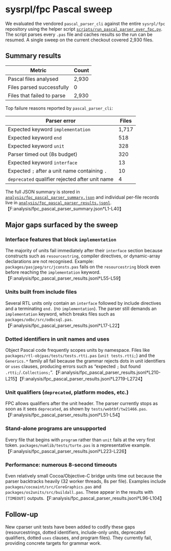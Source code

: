 # sysrpl/fpc Pascal sweep

We evaluated the vendored `pascal_parser_cli` against the entire `sysrpl/fpc` repository using the helper script [`scripts/run_pascal_parser_over_fpc.py`](../scripts/run_pascal_parser_over_fpc.py). The script parses every `.pas` file and caches results so the run can be resumed. A single sweep on the current checkout covered 2,930 files.

## Summary results

| Metric | Count |
| --- | --- |
| Pascal files analysed | 2,930 |
| Files parsed successfully | 0 |
| Files that failed to parse | 2,930 |

Top failure reasons reported by `pascal_parser_cli`:

| Parser error | Files |
| --- | --- |
| Expected keyword `implementation` | 1,717 |
| Expected keyword `end` | 518 |
| Expected keyword `unit` | 328 |
| Parser timed out (8s budget) | 320 |
| Expected keyword `interface` | 13 |
| Expected `;` after a unit name containing `.` | 10 |
| `deprecated` qualifier rejected after unit name | 4 |

The full JSON summary is stored in [`analysis/fpc_pascal_parser_summary.json`](fpc_pascal_parser_summary.json) and individual per-file records live in [`analysis/fpc_pascal_parser_results.jsonl`](fpc_pascal_parser_results.jsonl).【F:analysis/fpc_pascal_parser_summary.json†L1-L40】

## Major gaps surfaced by the sweep

### Interface features that block `implementation`

The majority of units fail immediately after their `interface` section because constructs such as `resourcestring`, compiler directives, or dynamic-array declarations are not recognised. Example: `packages/pasjpeg/src/jconsts.pas` fails on the `resourcestring` block even before reaching the `implementation` keyword.【F:analysis/fpc_pascal_parser_results.jsonl†L55-L59】

### Units built from include files

Several RTL units only contain an `interface` followed by include directives and a terminating `end.` (no `implementation`). The parser still demands an `implementation` keyword, which breaks files such as `packages/odbc/src/odbcsql.pas`.【F:analysis/fpc_pascal_parser_results.jsonl†L17-L22】

### Dotted identifiers in unit names and uses

Object Pascal code frequently scopes units by namespace. Files like `packages/rtl-objpas/tests/tests.rtti.pas` (`unit tests.rtti;`) and the `Generics.*` family all fail because the grammar rejects dots in unit identifiers or `uses` clauses, producing errors such as “expected `;` but found `.rtti;`/`.Collections;`”.【F:analysis/fpc_pascal_parser_results.jsonl†L210-L215】【F:analysis/fpc_pascal_parser_results.jsonl†L2719-L2724】

### Unit qualifiers (`deprecated`, platform modes, etc.)

FPC allows qualifiers after the unit header. The parser currently stops as soon as it sees `deprecated`, as shown by `tests/webtbf/tw21466.pas`.【F:analysis/fpc_pascal_parser_results.jsonl†L51-L54】

### Stand-alone programs are unsupported

Every file that begins with `program` rather than `unit` fails at the very first token. `packages/numlib/tests/turte.pas` is a representative example.【F:analysis/fpc_pascal_parser_results.jsonl†L223-L226】

### Performance: numerous 8-second timeouts

Even relatively small Cocoa/Objective-C bridge units time out because the parser backtracks heavily (32 worker threads, 8s per file). Examples include `packages/cocoaint/src/CoreGraphics.pas` and `packages/os2units/src/buildall.pas`. These appear in the results with `[TIMEOUT]` outputs.【F:analysis/fpc_pascal_parser_results.jsonl†L96-L104】

## Follow-up

New cparser unit tests have been added to codify these gaps (resourcestrings, dotted identifiers, include-only units, deprecated qualifiers, dotted `uses` clauses, and program files). They currently fail, providing concrete targets for grammar work.
